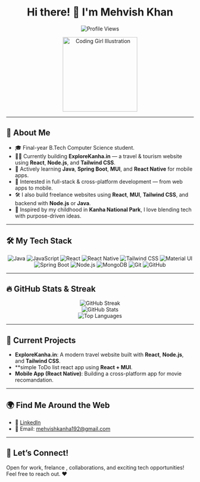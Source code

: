 <h1 align="center">Hi there! 👋 I'm Mehvish Khan</h1>

<p align="center">
  <img src="https://komarev.com/ghpvc/?username=Mehvish-khan&color=blue" alt="Profile Views" />
</p>

<p align="center">
  <img src="https://cdn.dribbble.com/users/1162077/screenshots/3848914/media/2b26b1685fcd6bfc2ed9e2e1b50b108a.gif" alt="Coding Girl Illustration" width="200"/>
</p>

---

## 🚀 About Me

- 🎓 Final-year B.Tech Computer Science student.
- 👩‍💻 Currently building **ExploreKanha.in** — a travel & tourism website using **React**, **Node.js**, and **Tailwind CSS**.
- 🌱 Actively learning **Java**, **Spring Boot**, **MUI**, and **React Native** for mobile apps.
- 📱 Interested in full-stack & cross-platform development — from web apps to mobile.
- 🛠️ I also build freelance websites using **React**, **MUI**, **Tailwind CSS**, and backend with **Node.js** or **Java**.
- 🐯 Inspired by my childhood in **Kanha National Park**, I love blending tech with purpose-driven ideas.

---

## 🛠️ My Tech Stack

<p align="center">
  <img src="https://img.shields.io/badge/Java-ED8B00?style=for-the-badge&logo=java&logoColor=white" alt="Java" />
  <img src="https://img.shields.io/badge/JavaScript-F7DF1E?style=for-the-badge&logo=javascript&logoColor=black" alt="JavaScript" />
  <img src="https://img.shields.io/badge/React-20232A?style=for-the-badge&logo=react&logoColor=61DAFB" alt="React" />
  <img src="https://img.shields.io/badge/React_Native-20232A?style=for-the-badge&logo=react&logoColor=61DAFB" alt="React Native" />
  <img src="https://img.shields.io/badge/Tailwind_CSS-38B2AC?style=for-the-badge&logo=tailwind-css&logoColor=white" alt="Tailwind CSS" />
  <img src="https://img.shields.io/badge/Material_UI-007FFF?style=for-the-badge&logo=mui&logoColor=white" alt="Material UI" />
  <img src="https://img.shields.io/badge/Spring_Boot-6DB33F?style=for-the-badge&logo=springboot&logoColor=white" alt="Spring Boot" />
  <img src="https://img.shields.io/badge/Node.js-339933?style=for-the-badge&logo=nodedotjs&logoColor=white" alt="Node.js" />
  <img src="https://img.shields.io/badge/MongoDB-4EA94B?style=for-the-badge&logo=mongodb&logoColor=white" alt="MongoDB" />
  <img src="https://img.shields.io/badge/Git-F05032?style=for-the-badge&logo=git&logoColor=white" alt="Git" />
  <img src="https://img.shields.io/badge/GitHub-181717?style=for-the-badge&logo=github&logoColor=white" alt="GitHub" />
</p>

---

## 🔥 GitHub Stats & Streak

<div align="center">
  <img src="https://github-readme-streak-stats.herokuapp.com/?user=Mehvish-khan&theme=radical&hide_border=true" alt="GitHub Streak" />
  <br>
  <img src="https://github-readme-stats.vercel.app/api?username=Mehvish-khan&show_icons=true&theme=radical&hide_border=true" alt="GitHub Stats" />
  <br>
  <img src="https://github-readme-stats.vercel.app/api/top-langs/?username=Mehvish-khan&layout=compact&theme=radical&hide_border=true" alt="Top Languages" />
</div>

---

## 🔭 Current Projects

- **ExploreKanha.in**: A modern travel website built with **React**, **Node.js**, and **Tailwind CSS**.
- **simple ToDo list react app  using **React + MUI**.
- **Mobile App (React Native)**: Building a cross-platform app for movie recomandation.

---

## 🌍 Find Me Around the Web

- 💼 [LinkedIn](https://www.linkedin.com/in/mehvish-khan/)
- 📧 Email: mehvishkanha192@gmail.com

---

## 🤝 Let’s Connect!

Open for work, frelance , collaborations, and exciting tech opportunities! Feel free to reach out. ❤️
